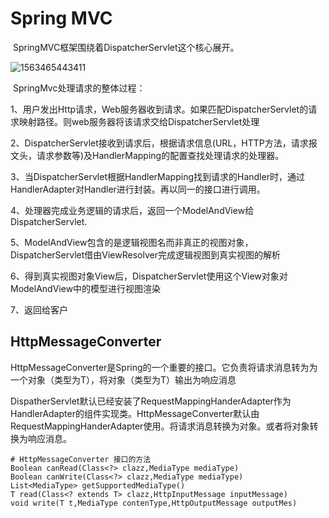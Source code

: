# Spring MVC

​	SpringMVC框架围绕着DispatcherServlet这个核心展开。

![1563465443411](D:\data\md笔记\img\springMvc.png)

​	SpringMvc处理请求的整体过程：

1、用户发出Http请求，Web服务器收到请求。如果匹配DispatcherServlet的请求映射路径。则web服务器将该请求交给DispatcherServlet处理

2、DispatcherServlet接收到请求后，根据请求信息(URL，HTTP方法，请求报文头，请求参数等)及HandlerMapping的配置查找处理请求的处理器。

3、当DispatcherServlet根据HandlerMapping找到请求的Handler时，通过HandlerAdapter对Handler进行封装。再以同一的接口进行调用。

4、处理器完成业务逻辑的请求后，返回一个ModelAndView给DispatcherServlet.

5、ModelAndView包含的是逻辑视图名而非真正的视图对象，DispatcherServlet借由ViewResolver完成逻辑视图到真实视图的解析

6、得到真实视图对象View后，DispatcherServlet使用这个View对象对ModelAndView中的模型进行视图渲染

7、返回给客户



## HttpMessageConverter<T>

​	HttpMessageConverter<T>是Spring的一个重要的接口。它负责将请求消息转为为一个对象（类型为T），将对象（类型为T）输出为响应消息

​	DispatherServlet默认已经安装了RequestMappingHanderAdapter作为HandlerAdapter的组件实现类。HttpMessageConverter默认由RequestMappingHanderAdapter使用。将请求消息转换为对象。或者将对象转换为响应消息。

```shell
# HttpMessageConverter 接口的方法
Boolean canRead(Class<?> clazz,MediaType mediaType)
Boolean canWrite(Class<?> clazz,MediaType mediaType)
List<MediaType> getSupportedMediaType()
T read(Class<? extends T> clazz,HttpInputMessage inputMessage)
void write(T t,MediaType contenType,HttpOutputMessage outputMes)
```



